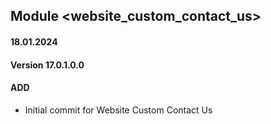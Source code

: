 ## Module <website_custom_contact_us>

#### 18.01.2024
#### Version 17.0.1.0.0
#### ADD

- Initial commit for Website Custom Contact Us
